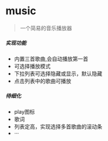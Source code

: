 # music
> 一个简易的音乐播放器




##### 实现功能
* 内置三首歌曲,会自动播放第一首
* 可选择播放模式
* 下拉列表可选择隐藏或显示，默认隐藏
* 点击列表中的歌曲可播放


##### 待细化
* play图标
* 歌词
* 列表定高，实现选择多首歌曲的滚动条
* ···